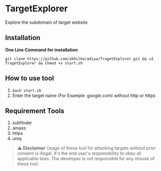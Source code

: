 # TargetExplorer

Explore the subdomain of target website

## Installation

**One Line Command for installation**

```
git clone https://github.com/akhilkoradiya/TragetExplorer.git && cd TragetExplorer && chmod +x start.sh 
```
## How to use tool

1. ```bash start.sh```
1. Enter the target name (For Example: google.com) without http or https

## Requirement Tools 

1. subfinder
1. amass
1. httpx
1. uniq

> **⚠️ Disclaimer** 
 Usage of these tool for attacking targets without prior consent is illegal. It's the end user's responsibility to obey all applicable laws. The developer is not responsible for any misuse of these tool.
